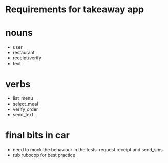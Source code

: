 # Requirements for takeaway app

<!-- As a customer
So that I can check if I want to order something
I would like to see a list of dishes with prices -->
<!-- 
As a customer
So that I can order the meal I want
I would like to be able to select some number of several available dishes -->
<!-- 
As a customer
So that I can verify that my order is correct
I would like to check that the total I have been given matches the sum of the various dishes in my order -->

<!-- As a customer
So that I am reassured that my order will be delivered on time
I would like to receive a text such as "Thank you! Your order was placed and will be delivered before 18:52" after I have ordered -->

# nouns 

- user
- restaurant
- receipt/verify
- text

# verbs 

- list_menu
- select_meal
- verify_order
- send_text

# final bits in car

- need to mock the behaviour in the tests. request receipt and send_sms
- rub rubocop for best practice